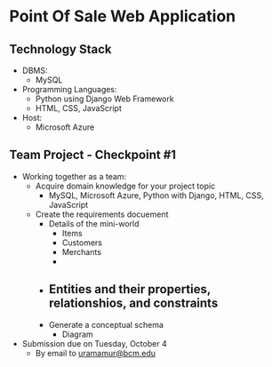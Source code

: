 # Point Of Sale Web Application

## Technology Stack
  - DBMS:
    - MySQL
  - Programming Languages:
    - Python using Django Web Framework
    - HTML, CSS, JavaScript
  - Host:
    - Microsoft Azure 

## Team Project - Checkpoint #1
  - Working together as a team:
    - Acquire domain knowledge for your project topic
      - MySQL, Microsoft Azure, Python with Django, HTML, CSS, JavaScript  
    - Create the requirements docuement
      - Details of the mini-world
        - Items
        - Customers
        - Merchants
        -    
      - Entities and their properties, relationshios, and constraints
        -  
      - Generate a conceptual schema
        - Diagram   
  - Submission due on Tuesday, October 4
    - By email to uramamur@bcm.edu
